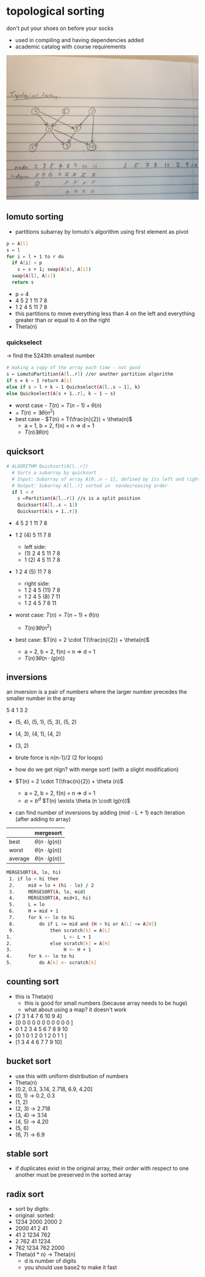 # topological sorting

don't put your shoes on before your socks

- used in compiling and having dependencies added
- academic catalog with course requirements

![topological](./topological.jpg "Topological sorting")

## lomuto sorting

- partitions subarray by lomuto's algorithm using first element as pivot

```bash
p ← A[l]
s ← l
for i ← l + 1 to r do
  if A[i] < p
    s ← s + 1; swap(A[s], A[i])
  swap(A[l], A[s])
  return s
```

- p = 4
- 4 5 2 1 11 7 8
- 1 2 4 5 11 7 8
- this partitions to move everything less than 4 on the left and everything greater than or equal to 4 on the right
- Theta(n)

### quickselect

-> find the 5243th smallest number

```bash
# making a copy of the array each time - not good
s ← LomutoPartition(A[l..r]) //or another partition algorithm
if s = k − 1 return A[s]
else if s > l + k − 1 Quickselect(A[l..s − 1], k)
else Quickselect(A[s + 1..r], k − 1 − s)
```

- worst case - $T(n) = T(n - 1) + \theta(n)$
- = $T(n) = \exists \theta(n^{2})$
- best case - $T(n) = T(\frac{n}{2}) + \theta(n)$
  - a = 1, b = 2, f(n) = n => d = 1
  - $T(n) \exists \theta(n)$

## quicksort

```bash
# ALGORITHM Quicksort(A[l..r])
  # Sorts a subarray by quicksort
  # Input: Subarray of array A[0..n − 1], defined by its left and right indices l and r
  # Output: Subarray A[l..r] sorted in  nondecreasing order
  if l < r
    s ←Partition(A[l..r]) //s is a split position
    Quicksort(A[l..s − 1])
    Quicksort(A[s + 1..r])
```

- 4 5 2 1 11 7 8
- 1 2 (4) 5 11 7 8
  - left side:
  - (1) 2 4 5 11 7 8
  - 1 (2) 4 5 11 7 8
- 1 2 4 (5) 11 7 8
  - right side:
  - 1 2 4 5 (11) 7 8
  - 1 2 4 5 (8) 7 11
  - 1 2 4 5 7 8 11

- worst case: $T(n) = T(n - 1) + \theta(n)$
  - $T(n) \exists \theta(n^{2})$
- best case: $T(n) = 2 \cdot T(\frac{n}{2}) + \theta(n)$
  - a = 2, b = 2, f(n) = n => d = 1
  - $T(n) \exists \theta(n \cdot lg(n))$

## inversions

an inversion is a pair of numbers where the larger number precedes the smaller number in the array

5 4 1 3 2

- (5, 4), (5, 1), (5, 3), (5, 2)
- (4, 3), (4, 1), (4, 2)
- (3, 2)

- brute force is n(n-1)/2 (2 for loops)
- how do we get nlgn? with merge sort! (with a slight modification)
- $T(n) = 2 \cdot T(\frac{n}{2}) + \theta (n)$
  - a = 2, b = 2, f(n) = n => d = 1
  - $a = b^{d}$ $T(n) \exists \theta (n \codt lg(n))$
- can find number of inversions by adding (mid - L + 1) each iteration (after adding to array)

|         | mergesort                |
|---------|--------------------------|
| best    | $\theta (n \cdot lg(n))$ |
| worst   | $\theta (n \cdot lg(n))$ |
| average | $\theta (n \cdot lg(n))$ |

```bash
MERGESORT(A, lo, hi)
 1. if lo < hi then
 2.     mid = lo + (hi - lo) / 2
 3.     MERGESORT(A, lo, mid)
 4.     MERGESORT(A, mid+1, hi)
 5.     L = lo
 6.     H = mid + 1
 7.     for k <- lo to hi
 8.         do if L <= mid and (H > hi or A[L] <= A[H])
 9.             then scratch[k] = A[L]
1.                   L <- L + 1
2.              else scratch[k] = A[H]
3.                   H <- H + 1
4.      for k <- lo to hi
5.          do A[k] <- scratch[k]
```

## counting sort

- this is Theta(n)
  - this is good for small numbers (because array needs to be huge)
  - what about using a map? it doesn't work
- [7 3 1 4 7 6 10 9 4]
- [0 0 0 0 0 0 0 0 0 0 0 ]
-  0 1 2 3 4 5 6 7 8 9 10
- [0 1 0 1 2 0 1 2 0 1 1 ]
- [1 3 4 4 6 7 7 9 10]

## bucket sort

- use this with uniform distribution of numbers
- Theta(n)
- [0.2, 0.3, 3.14, 2.718, 6.9, 4.20]
- (0, 1) -> 0.2, 0.3
- (1, 2)
- (2, 3) -> 2.718
- (3, 4) -> 3.14
- (4, 5) -> 4.20
- (5, 6)
- (6, 7) -> 6.9

## stable sort

- if duplicates exist in the original array, their order with respect to one another must be preserved in the sorted array

## radix sort

- sort by digits:
- original:             sorted:
- 1234      2000  2000        2
- 2000        41     2       41
-   41         2  1234      762
-    2       762    41     1234
-  762      1234   762     2000
- Theta(d * n) -> Theta(n)
  - d is number of digits
  - you should use base2 to make it fast
